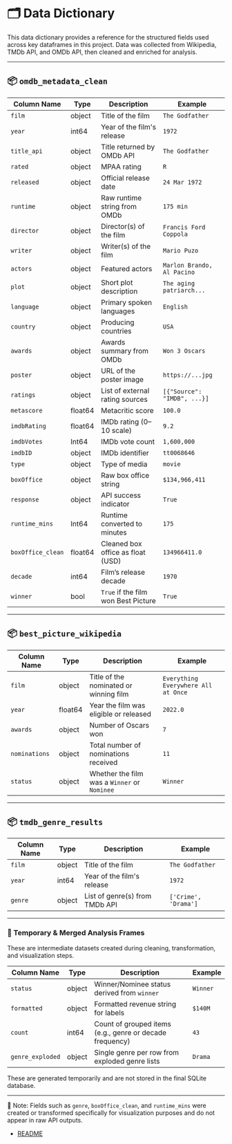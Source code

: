 # 🗂️ Data Dictionary

This data dictionary provides a reference for the structured fields used across key dataframes in this project. Data was collected from Wikipedia, TMDb API, and OMDb API, then cleaned and enriched for analysis.

---

## 📦 `omdb_metadata_clean`

| Column Name       | Type       | Description                                                   | Example               |
|-------------------|------------|---------------------------------------------------------------|------------------------|
| `film`            | object     | Title of the film                                             | `The Godfather`        |
| `year`            | int64      | Year of the film's release                                    | `1972`                 |
| `title_api`       | object     | Title returned by OMDb API                                    | `The Godfather`        |
| `rated`           | object     | MPAA rating                                                   | `R`                    |
| `released`        | object     | Official release date                                         | `24 Mar 1972`          |
| `runtime`         | object     | Raw runtime string from OMDb                                  | `175 min`              |
| `director`        | object     | Director(s) of the film                                       | `Francis Ford Coppola` |
| `writer`          | object     | Writer(s) of the film                                         | `Mario Puzo`           |
| `actors`          | object     | Featured actors                                               | `Marlon Brando, Al Pacino` |
| `plot`            | object     | Short plot description                                        | `The aging patriarch...`|
| `language`        | object     | Primary spoken languages                                      | `English`              |
| `country`         | object     | Producing countries                                           | `USA`                  |
| `awards`          | object     | Awards summary from OMDb                                      | `Won 3 Oscars`         |
| `poster`          | object     | URL of the poster image                                       | `https://...jpg`       |
| `ratings`         | object     | List of external rating sources                               | `[{"Source": "IMDB", ...}]` |
| `metascore`       | float64    | Metacritic score                                              | `100.0`                |
| `imdbRating`      | float64    | IMDb rating (0–10 scale)                                      | `9.2`                  |
| `imdbVotes`       | Int64      | IMDb vote count                                               | `1,600,000`            |
| `imdbID`          | object     | IMDb identifier                                                | `tt0068646`            |
| `type`            | object     | Type of media                                                 | `movie`                |
| `boxOffice`       | object     | Raw box office string                                         | `$134,966,411`         |
| `response`        | object     | API success indicator                                         | `True`                 |
| `runtime_mins`    | Int64      | Runtime converted to minutes                                  | `175`                  |
| `boxOffice_clean` | float64    | Cleaned box office as float (USD)                             | `134966411.0`          |
| `decade`          | int64      | Film’s release decade                                         | `1970`                 |
| `winner`          | bool       | `True` if the film won Best Picture                           | `True`                 |

---

## 📦 `best_picture_wikipedia`

| Column Name   | Type     | Description                                      | Example                                 |
|----------------|----------|--------------------------------------------------|------------------------------------------|
| `film`         | object   | Title of the nominated or winning film           | `Everything Everywhere All at Once`      |
| `year`         | float64  | Year the film was eligible or released           | `2022.0`                                 |
| `awards`       | object   | Number of Oscars won                             | `7`                                      |
| `nominations`  | object   | Total number of nominations received             | `11`                                     |
| `status`       | object   | Whether the film was a `Winner` or `Nominee`     | `Winner`                                 |

---

## 📦 `tmdb_genre_results`

| Column Name | Type     | Description                                 | Example               |
|-------------|----------|---------------------------------------------|------------------------|
| `film`      | object   | Title of the film                          | `The Godfather`        |
| `year`      | int64    | Year of the film's release                 | `1972`                 |
| `genre`     | object   | List of genre(s) from TMDb API             | `['Crime', 'Drama']`   |

---

### 🧮 Temporary & Merged Analysis Frames

These are intermediate datasets created during cleaning, transformation, and visualization steps.

| Column Name       | Type     | Description                                                    | Example         |
|-------------------|----------|----------------------------------------------------------------|------------------|
| `status`          | object   | Winner/Nominee status derived from `winner`                   | `Winner`         |
| `formatted`       | object   | Formatted revenue string for labels                           | `$140M`          |
| `count`           | int64    | Count of grouped items (e.g., genre or decade frequency)       | `43`             |
| `genre_exploded`  | object   | Single genre per row from exploded genre lists                | `Drama`          |

These are generated temporarily and are not stored in the final SQLite database.

---

📌 Note: Fields such as `genre`, `boxOffice_clean`, and `runtime_mins` were created or transformed specifically for visualization purposes and do not appear in raw API outputs.

- [README](README.md)
